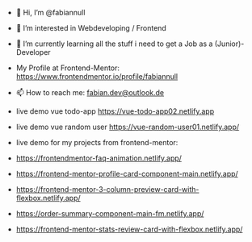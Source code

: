 - 👋 Hi, I’m @fabiannull
- 👀 I’m interested in Webdeveloping / Frontend
- 🌱 I’m currently learning all the stuff i need to get a Job as a (Junior)-Developer
- My Profile at Frontend-Mentor: https://www.frontendmentor.io/profile/fabiannull
- 📫 How to reach me: fabian.dev@outlook.de

- live demo vue todo-app https://vue-todo-app02.netlify.app
- live demo vue random user https://vue-random-user01.netlify.app/

- live demo for my projects from frontend-mentor:
- https://frontendmentor-faq-animation.netlify.app/
- https://frontend-mentor-profile-card-component-main.netlify.app/
- https://frontend-mentor-3-column-preview-card-with-flexbox.netlify.app/
- https://order-summary-component-main-fm.netlify.app/
- https://frontend-mentor-stats-review-card-with-flexbox.netlify.app/


<!---
fabiannull/fabiannull is a ✨ special ✨ repository because its `README.md` (this file) appears on your GitHub profile.
You can click the Preview link to take a look at your changes.
--->
